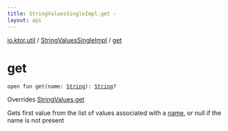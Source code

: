 ```yaml
---
title: StringValuesSingleImpl.get - 
layout: api
---
```


<div class='api-docs-breadcrumbs'><a href="../index.html">io.ktor.util</a> / <a href="index.html">StringValuesSingleImpl</a> / <a href="./get.html">get</a></div>

# get

<div class="signature"><code><span class="keyword">open</span> <span class="keyword">fun </span><span class="identifier">get</span><span class="symbol">(</span><span class="parameterName" id="io.ktor.util.StringValuesSingleImpl$get(kotlin.String)/name">name</span><span class="symbol">:</span>&nbsp;<a href="https://kotlinlang.org/api/latest/jvm/stdlib/kotlin/-string/index.html"><span class="identifier">String</span></a><span class="symbol">)</span><span class="symbol">: </span><a href="https://kotlinlang.org/api/latest/jvm/stdlib/kotlin/-string/index.html"><span class="identifier">String</span></a><span class="symbol">?</span></code></div>

Overrides <a href="../-string-values/get.html">StringValues.get</a>

Gets first value from the list of values associated with a <a href="get.html#io.ktor.util.StringValuesSingleImpl$get(kotlin.String)/name">name</a>, or null if the name is not present

